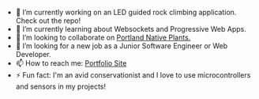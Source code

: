 - 🔭 I’m currently working on an LED guided rock climbing application. Check out the repo!
- 🌱 I’m currently learning about Websockets and Progressive Web Apps.
- 👯 I’m looking to collaborate on <a href="https://portlandnativeplants.com">Portland Native Plants.</a>
- 🤔 I’m looking for a new job as a Junior Software Engineer or Web Developer.
- 📫 How to reach me: <a href="https://codybarker.dev">Portfolio Site</a>
- ⚡ Fun fact: I'm an avid conservationist and I love to use microcontrollers and sensors in my projects!

